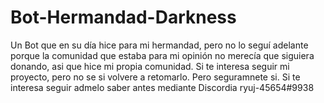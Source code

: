 # Bot-Hermandad-Darkness
Un Bot que en su día hice para mi hermandad, pero no lo seguí adelante porque la comunidad que estaba para mi opinión no merecía que siguiera donando, asi que hice mi propia comunidad.
Si te interesa seguir mi proyecto, pero no se si volvere a retomarlo. Pero seguramnete si. Si te interesa seguir admelo saber antes mediante Discordia ryuj-45654#9938
